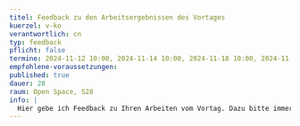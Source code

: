 ```yaml
---
titel: Feedback zu den Arbeitsergebnissen des Vortages
kuerzel: v-ko
verantwortlich: cn
typ: feedback
pflicht: false
termine: 2024-11-12 10:00, 2024-11-14 10:00, 2024-11-18 10:00, 2024-11-21 10:00
empfohlene-voraussetzungen:
published: true
dauer: 28
raum: Open Space, S28
info: |
  Hier gebe ich Feedback zu Ihren Arbeiten vom Vortag. Dazu bitte immer bis morgens 8:00 Uhr die Ergebnisse des Vortages ins Repo pushen. Das ist das beste und hilfreichste Format im Rahmen des Kurses :)
---
```

